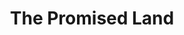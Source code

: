 ---
layout: songs
title: The Promised Land
event: Freedom Rides
category:
artist: Chuck Berry
released: 1964
video: <iframe width="560" height="315" src="https://www.youtube.com/embed/cK6MElklfvM" title="YouTube video player" frameborder="0" allow="accelerometer; autoplay; clipboard-write; encrypted-media; gyroscope; picture-in-picture" allowfullscreen></iframe>
description: Lorem ipsum dolor sit amet, consectetur adipiscing elit, sed do eiusmod tempor incididunt ut labore et dolore magna aliqua. Semper quis lectus nulla at volutpat diam ut venenatis tellus
lyrics: |
    I left my home in Norfolk Virginia
    California on my mind
    I Straddled that Greyhound,
    and rolled in into Raleigh and all across Carolina

    Stopped in Charlotte and bypassed Rock Hill
    And we never was a minute late
    We was ninety miles out of Atlanta by sundown
    Rollin' out of Georgia state

    We had more trouble it turned into a struggle,
    Half way 'cross Alabam
    And that 'hound broke down and left us all stranded
    In downtown Birmingham

    Right away, I bought me a through train ticket
    Ridin' cross Mississippi clean
    And I was on that midnight flier out of Birmingham
    Smoking into New Orleans

    Somebody help me get out of Louisiana
    Just help me get to Houston town
    There are people there who care a little 'bout me
    And they won't let the poor boy down

    Sure as you're born, they bought me a silk suit
    Put luggage in my hands,
    And I woke up high over Albuquerque
    On a jet to the promised land

    Workin' on a T-bone steak a la carte
    Flying over to the Golden State
    Oh when The pilot told me in thirteen minutes
    We'd be headin' in the terminal gate

    Swing low chariot, come down easy
    Taxi to the terminal zone
    Cut your engines, cool your wings
    And let me make it to the telephone

    Los Angeles give me Norfolk Virginia
    Tidewater four ten O nine
    Tell the folks back home this is the promised land callin'
    And the poor boy's on the line
---
